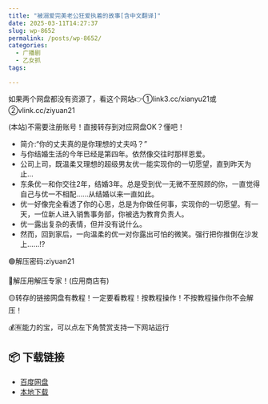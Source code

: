 ```yaml
---
title: "被溺爱完美老公狂爱执着的故事[含中文翻译]"
date: 2025-03-11T14:27:37
slug: wp-8652
permalink: /posts/wp-8652/
categories:
  - 广播剧
  - 乙女抓
tags:

---
```


如果两个网盘都没有资源了，看这个网站👉①link3.cc/xianyu21或②vlink.cc/ziyuan21

(本站)不需要注册账号！直接转存到对应网盘OK？懂吧！

*   简介:“你的丈夫真的是你理想的丈夫吗？”
*   与你结婚生活的今年已经是第四年。依然像交往时那样恩爱。
*   公司上司，既温柔又理想的超级男友优一能实现你的一切愿望，直到昨天为止…
*   东条优一和你交往2年，结婚3年。总是受到优一无微不至照顾的你，一直觉得自己与优一不相配……从结婚以来一直如此。
*   优一好像完全看透了你的心思，总是为你做任何事，实现你的一切愿望。有一天，一位新人进入销售事务部，你被选为教育负责人。
*   优一露出复杂的表情，但并没有说什么。
*   然而，回到家后，一向温柔的优一对你露出可怕的微笑。强行把你推倒在沙发上……!?

🟢解压密码:ziyuan21

🔵解压用解压专家！(应用商店有)

🟡转存的链接网盘有教程！一定要看教程！按教程操作！不按教程操作你不会解压！

💰🈶能力的宝，可以点左下角赞赏支持一下网站运行

## 📦 下载链接
- [百度网盘](https://blziyuan21.com/pay-download/8652?key=dea9b819c1&down_id=0)
- [本地下载](https://blziyuan21.com/pay-download/8652?key=dea9b819c1&down_id=1)

